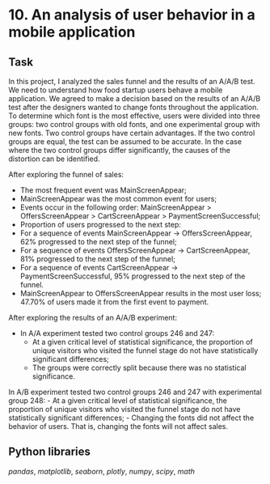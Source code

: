 # 10. An analysis of user behavior in a mobile application

## Task

In this project, I analyzed the sales funnel and the results of an A/A/B test. We need to understand how food startup users behave a mobile application. We agreed to make a decision based on the results of an A/A/B test after the designers wanted to change fonts throughout the application. To determine which font is the most effective, users were divided into three groups: two control groups with old fonts, and one experimental group with new fonts. Two control groups have certain advantages. If the two control groups are equal, the test can be assumed to be accurate. In the case where the two control groups differ significantly, the causes of the distortion can be identified.

After exploring the funnel of sales:
- The most frequent event was MainScreenAppear;
- MainScreenAppear was the most common event for users;
- Events occur in the following order: MainScreenAppear > OffersScreenAppear > CartScreenAppear > PaymentScreenSuccessful;
- Proportion of users progressed to the next step:
- For a sequence of events MainScreenAppear → OffersScreenAppear, 62% progressed to the next step of the funnel;
- For a sequence of events OffersScreenAppear → CartScreenAppear, 81% progressed to the next step of the funnel;
- For a sequence of events CartScreenAppear → PaymentScreenSuccessful, 95% progressed to the next step of the funnel.
- MainScreenAppear to OffersScreenAppear results in the most user loss;
47.70% of users made it from the first event to payment.

After exploring the results of an A/A/B experiment:
- In A/A experiment tested two control groups 246 and 247:
    - At a given critical level of statistical significance, the proportion of unique visitors who visited the funnel stage do not have statistically significant differences;
    - The groups were correctly split because there was no statistical significance.

In A/B experiment tested two control groups 246 and 247 with experimental group 248:
    - At a given critical level of statistical significance, the proportion of unique visitors who visited the funnel stage do not have statistically significant differences;
    - Changing the fonts did not affect the behavior of users. That is, changing the fonts will not affect sales.


## Python libraries

*pandas*, *matplotlib*, *seaborn*, *plotly*, *numpy*, *scipy*, *math*

